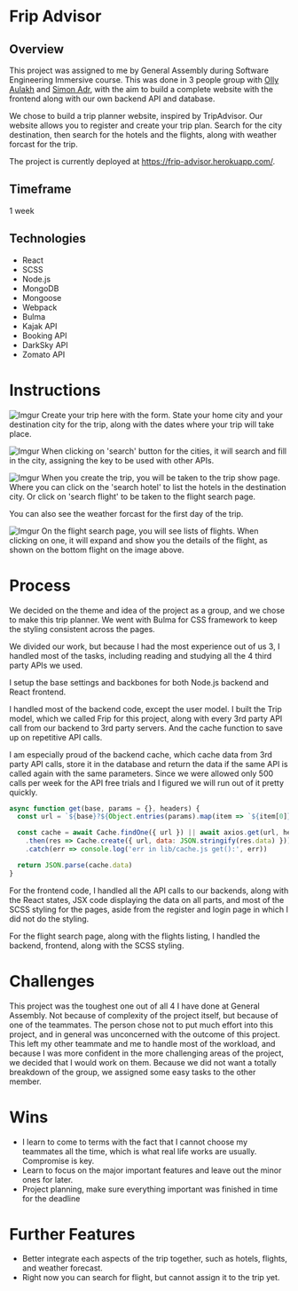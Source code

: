 # Frip Advisor
## Overview
This project was assigned to me by General Assembly during Software Engineering Immersive course. This was done in 3 people group with [Olly Aulakh](https://github.com/ollyaulakh) and [Simon Adr](https://github.com/simonadr), with the aim to build a complete website with the frontend along with our own backend API and database.

We chose to build a trip planner website, inspired by TripAdvisor. Our website allows you to register and create your trip plan. Search for the city destination, then search for the hotels and the flights, along with weather forcast for the trip.

The project is currently deployed at https://frip-advisor.herokuapp.com/.

## Timeframe
1 week

## Technologies
* React
* SCSS
* Node.js
* MongoDB
* Mongoose
* Webpack
* Bulma
* Kajak API
* Booking API
* DarkSky API
* Zomato API

# Instructions
![Imgur](https://i.imgur.com/ERmuOvX.png)
Create your trip here with the form. State your home city and your destination city for the trip, along with the dates where your trip will take place.

![Imgur](https://i.imgur.com/2Yn4o8p.png)
When clicking on 'search' button for the cities, it will search and fill in the city, assigning the key to be used with other APIs.

![Imgur](https://i.imgur.com/t4S7NO6.png)
When you create the trip, you will be taken to the trip show page. Where you can click on the 'search hotel' to list the hotels in the destination city. Or click on 'search flight' to be taken to the flight search page.

You can also see the weather forcast for the first day of the trip.

![Imgur](https://i.imgur.com/KN8fADI.png)
On the flight search page, you will see lists of flights. When clicking on one, it will expand and show you the details of the flight, as shown on the bottom flight on the image above.

# Process
We decided on the theme and idea of the project as a group, and we chose to make this trip planner. We went with Bulma for CSS framework to keep the styling consistent across the pages.

We divided our work, but because I had the most experience out of us 3, I handled most of the tasks, including reading and studying all the 4 third party APIs we used.

I setup the base settings and backbones for both Node.js backend and React frontend.

I handled most of the backend code, except the user model. I built the Trip model, which we called Frip for this project, along with every 3rd party API call from our backend to 3rd party servers. And the cache function to save up on repetitive API calls.

I am especially proud of the backend cache, which cache data from 3rd party API calls, store it in the database and return the data if the same API is called again with the same parameters. Since we were allowed only 500 calls per week for the API free trials and I figured we will run out of it pretty quickly.
```jsx
async function get(base, params = {}, headers) {
  const url = `${base}?${Object.entries(params).map(item => `${item[0]}=${item[1]}`).join('&')}`

  const cache = await Cache.findOne({ url }) || await axios.get(url, headers)
    .then(res => Cache.create({ url, data: JSON.stringify(res.data) }))
    .catch(err => console.log('err in lib/cache.js get():', err))

  return JSON.parse(cache.data)
}
```

For the frontend code, I handled all the API calls to our backends, along with the React states, JSX code displaying the data on all parts, and most of the SCSS styling for the pages, aside from the register and login page in which I did not do the styling.

For the flight search page, along with the flights listing, I handled the backend, frontend, along with the SCSS styling.

# Challenges
This project was the toughest one out of all 4 I have done at General Assembly. Not because of complexity of the project itself, but because of one of the teammates. The person chose not to put much effort into this project, and in general was unconcerned with the outcome of this project. This left my other teammate and me to handle most of the workload, and because I was more confident in the more challenging areas of the project, we decided that I would work on them. Because we did not want a totally breakdown of the group, we assigned some easy tasks to the other member.

# Wins
* I learn to come to terms with the fact that I cannot choose my teammates all the time, which is what real life works are usually. Compromise is key.
* Learn to focus on the major important features and leave out the minor ones for later.
* Project planning, make sure everything important was finished in time for the deadline

# Further Features
* Better integrate each aspects of the trip together, such as hotels, flights, and weather forecast.
* Right now you can search for flight, but cannot assign it to the trip yet.
